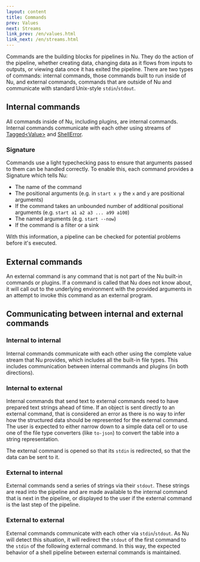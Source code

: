 ```yaml
---
layout: content
title: Commands
prev: Values
next: Streams
link_prev: /en/values.html
link_next: /en/streams.html
---
```


Commands are the building blocks for pipelines in Nu. They do the action of the pipeline, whether creating data, changing data as it flows from inputs to outputs, or viewing data once it has exited the pipeline. There are two types of commands: internal commands, those commands built to run inside of Nu, and external commands, commands that are outside of Nu and communicate with standard Unix-style `stdin`/`stdout`.

## Internal commands

All commands inside of Nu, including plugins, are internal commands. Internal commands communicate with each other using streams of [Tagged&lt;Value&gt;](https://github.com/nushell/nushell/blob/d30c40b40ebfbb411a503ad7c7bceae8029c6689/crates/nu-source/src/meta.rs#L91) and [ShellError](https://github.com/nushell/nushell/blob/main/crates/nu-errors/src/lib.rs#L179).

### Signature

Commands use a light typechecking pass to ensure that arguments passed to them can be handled correctly. To enable this, each command provides a Signature which tells Nu:

* The name of the command
* The positional arguments (e.g. in `start x y` the `x` and `y` are positional arguments)
* If the command takes an unbounded number of additional positional arguments (e.g. `start a1 a2 a3 ... a99 a100`)
* The named arguments (e.g. `start --now`)
* If the command is a filter or a sink

With this information, a pipeline can be checked for potential problems before it's executed.

## External commands

An external command is any command that is not part of the Nu built-in commands or plugins. If a command is called that Nu does not know about, it will call out to the underlying environment with the provided arguments in an attempt to invoke this command as an external program.

## Communicating between internal and external commands

### Internal to internal

Internal commands communicate with each other using the complete value stream that Nu provides, which includes all the built-in file types. This includes communication between internal commands and plugins (in both directions).

### Internal to external

Internal commands that send text to external commands need to have prepared text strings ahead of time. If an object is sent directly to an external command, that is considered an error as there is no way to infer how the structured data should be represented for the external command. The user is expected to either narrow down to a simple data cell or to use one of the file type converters (like `to-json`) to convert the table into a string representation.

The external command is opened so that its `stdin` is redirected, so that the data can be sent to it.

### External to internal

External commands send a series of strings via their `stdout`. These strings are read into the pipeline and are made available to the internal command that is next in the pipeline, or displayed to the user if the external command is the last step of the pipeline.

### External to external

External commands communicate with each other via `stdin`/`stdout`. As Nu will detect this situation, it will redirect the `stdout` of the first command to the `stdin` of the following external command. In this way, the expected behavior of a shell pipeline between external commands is maintained.
